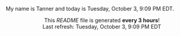 My name is Tanner and today is Tuesday, October 3, 9:09 PM EDT.

<p align="center">This <i>README</i> file is generated <b>every 3 hours</b>!</br>Last refresh: Tuesday, October 3, 9:09 PM EDT<br /></p>
